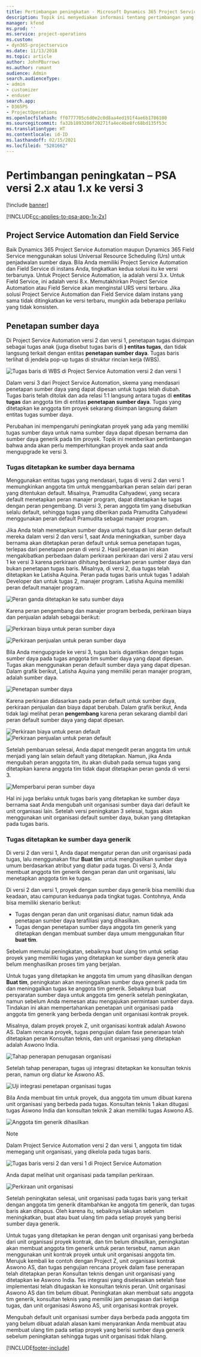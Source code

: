 ```yaml
---
title: Pertimbangan peningkatan - Microsoft Dynamics 365 Project Service Automation versi 2.x atau 1.x ke versi 3
description: Topik ini menyediakan informasi tentang pertimbangan yang harus anda buat saat melakukan upgrade dari versi Project Service Automation 2. x atau 1. x ke versi 3.
manager: kfend
ms.prod: ''
ms.service: project-operations
ms.custom:
- dyn365-projectservice
ms.date: 11/13/2018
ms.topic: article
author: JohnPBurrows
ms.author: rumant
audience: Admin
search.audienceType:
- admin
- customizer
- enduser
search.app:
- D365PS
- ProjectOperations
ms.openlocfilehash: ff0777705c6d0e2c0d8aa4ed191f4ae6b1786100
ms.sourcegitcommit: fa32b1893286f20271fa4ec4be8fc68bd135f53c
ms.translationtype: HT
ms.contentlocale: id-ID
ms.lasthandoff: 02/15/2021
ms.locfileid: "5281662"
---
```

# <a name="upgrade-considerations---psa-version-2x-or-1x-to-version-3"></a>Pertimbangan peningkatan – PSA versi 2.x atau 1.x ke versi 3

[!include [banner](../includes/psa-now-project-operations.md)]

[!INCLUDE[cc-applies-to-psa-app-1x-2x](../includes/cc-applies-to-psa-app-1x-2x.md)]

## <a name="project-service-automation-and-field-service"></a>Project Service Automation dan Field Service
Baik Dynamics 365 Project Service Automation maupun Dynamics 365 Field Service menggunakan solusi Universal Resource Scheduling (Urs) untuk penjadwalan sumber daya. Bila Anda memiliki Project Service Automation dan Field Service di instans Anda, tingkatkan kedua solusi itu ke versi terbarunya. Untuk Project Service Automation, ia adalah versi 3.x. Untuk Field Service, ini adalah versi 8.x. Memutakhirkan Project Service Automation atau Field Service akan menginstal URS versi terbaru. Jika solusi Project Service Automation dan Field Service dalam instans yang sama tidak ditingkatkan ke versi terbaru, mungkin ada beberapa perilaku yang tidak konsisten.

## <a name="resource-assignments"></a>Penetapan sumber daya
Di Project Service Automation versi 2 dan versi 1, penetapan tugas disimpan sebagai tugas anak (juga disebut tugas baris di **) entitas tugas**, dan tidak langsung terkait dengan entitas **penetapan sumber daya**. Tugas baris terlihat di jendela pop-up tugas di struktur rincian kerja (WBS).

![Tugas baris di WBS di Project Service Automation versi 2 dan versi 1](media/upgrade-line-task-01.png)

Dalam versi 3 dari Project Service Automation, skema yang mendasari penetapan sumber daya yang dapat dipesan untuk tugas telah diubah. Tugas baris telah ditolak dan ada relasi 1:1 langsung antara tugas di **entitas tugas** dan anggota tim di entitas **penetapan sumber daya**. Tugas yang ditetapkan ke anggota tim proyek sekarang disimpan langsung dalam entitas tugas sumber daya.  

Perubahan ini mempengaruhi peningkatan proyek yang ada yang memiliki tugas sumber daya untuk nama sumber daya dapat dipesan bernama dan sumber daya generik pada tim proyek. Topik ini memberikan pertimbangan bahwa anda akan perlu memperhitungkan proyek anda saat anda mengupgrade ke versi 3. 

### <a name="tasks-assigned-to-named-resources"></a>Tugas ditetapkan ke sumber daya bernama
Menggunakan entitas tugas yang mendasari, tugas di versi 2 dan versi 1 memungkinkan anggota tim untuk menggambarkan peran selain dari peran yang ditentukan default. Misalnya, Pramudita Cahyadewi, yang secara default menetapkan peran manajer program, dapat ditetapkan ke tugas dengan peran pengembang. Di versi 3, peran anggota tim yang disebutkan selalu default, sehingga tugas yang diberikan pada Pramudita Cahyadewi menggunakan peran default Pramudita sebagai manajer program.

Jika Anda telah menetapkan sumber daya untuk tugas di luar peran default mereka dalam versi 2 dan versi 1, saat Anda meningkatkan, sumber daya bernama akan ditetapkan peran default untuk semua penetapan tugas, terlepas dari penetapan peran di versi 2. Hasil penetapan ini akan mengakibatkan perbedaan dalam perkiraan perkiraan dari versi 2 atau versi 1 ke versi 3 karena perkiraan dihitung berdasarkan peran sumber daya dan bukan penetapan tugas baris. Misalnya, di versi 2, dua tugas telah ditetapkan ke Latisha Aquina. Peran pada tugas baris untuk tugas 1 adalah Developer dan untuk tugas 2, manajer program. Latisha Aquina memiliki peran default manajer program.

![Peran ganda ditetapkan ke satu sumber daya](media/upgrade-multiple-roles-02.png)

Karena peran pengembang dan manajer program berbeda, perkiraan biaya dan penjualan adalah sebagai berikut:

![Perkiraan biaya untuk peran sumber daya](media/upggrade-cost-estimates-03.png)

![Perkiraan penjualan untuk peran sumber daya](media/upgrade-sales-estimates-04.png)

Bila Anda mengupgrade ke versi 3, tugas baris digantikan dengan tugas sumber daya pada tugas anggota tim sumber daya yang dapat dipesan. Tugas akan menggunakan peran default sumber daya yang dapat dipesan. Dalam grafik berikut, Latisha Aquina yang memiliki peran manajer program, adalah sumber daya.

![Penetapan sumber daya](media/resource-assignment-v2-05.png)

Karena perkiraan didasarkan pada peran default untuk sumber daya, perkiraan penjualan dan biaya dapat berubah. Dalam grafik berikut, Anda tidak lagi melihat peran **pengembang** karena peran sekarang diambil dari peran default sumber daya yang dapat dipesan.

![Perkiraan biaya untuk peran default](media/resource-assignment-cost-estimate-06.png)
![Perkiraan penjualan untuk peran default](media/resource-assignment-sales-estimate-07.png)

Setelah pembaruan selesai, Anda dapat mengedit peran anggota tim untuk menjadi yang lain selain default yang ditetapkan. Namun, jika Anda mengubah peran anggota tim, itu akan diubah pada semua tugas yang ditetapkan karena anggota tim tidak dapat ditetapkan peran ganda di versi 3.

![Memperbarui peran sumber daya](media/resource-role-assignment-08.png)

Hal ini juga berlaku untuk tugas baris yang ditetapkan ke sumber daya bernama saat Anda mengubah unit organisasi sumber daya dari default ke unit organisasi lain. Setelah versi peningkatan 3 selesai, tugas akan menggunakan unit organisasi default sumber daya, bukan yang ditetapkan pada tugas baris.

### <a name="tasks-assigned-to-generic-resources"></a>Tugas ditetapkan ke sumber daya generik
Di versi 2 dan versi 1, Anda dapat mengatur peran dan unit organisasi pada tugas, lalu menggunakan fitur **Buat tim** untuk menghasilkan sumber daya umum berdasarkan atribut yang diatur pada tugas. Di versi 3, Anda membuat anggota tim generik dengan peran dan unit organisasi, lalu menetapkan anggota tim ke tugas.

Di versi 2 dan versi 1, proyek dengan sumber daya generik bisa memiliki dua keadaan, atau campuran keduanya pada tingkat tugas. Contohnya, Anda bisa memiliki skenario berikut:

- Tugas dengan peran dan unit organisasi diatur, namun tidak ada penetapan sumber daya terafiliasi yang dihasilkan.
- Tugas dengan penetapan sumber daya anggota tim generik yang ditetapkan dengan membuat sumber daya umum menggunakan fitur **buat tim**.

Sebelum memulai peningkatan, sebaiknya buat ulang tim untuk setiap proyek yang memiliki tugas yang ditetapkan ke sumber daya generik atau belum menghasilkan proses tim yang berjalan.

Untuk tugas yang ditetapkan ke anggota tim umum yang dihasilkan dengan **Buat tim**, peningkatan akan meninggalkan sumber daya generik pada tim dan meninggalkan tugas ke anggota tim generik. Sebaiknya buat persyaratan sumber daya untuk anggota tim generik setelah peningkatan, namun sebelum Anda memesan atau mengajukan permintaan sumber daya. Tindakan ini akan mempertahankan penetapan unit organisasi pada anggota tim generik yang berbeda dengan unit organisasi kontrak proyek.

Misalnya, dalam proyek proyek Z, unit organisasi kontrak adalah Aswono AS. Dalam rencana proyek, tugas pengujian dalam fase penerapan telah ditetapkan peran Konsultan teknis, dan unit organisasi yang ditetapkan adalah Aswono India.

![Tahap penerapan penugasan organisasi](media/org-unit-assignment-09.png)

Setelah tahap penerapan, tugas uji integrasi ditetapkan ke konsultan teknis peran, namun org diatur ke Aswono AS.  

![Uji integrasi penetapan organisasi tugas](media/org-unit-generate-team-10.png)

Bila Anda membuat tim untuk proyek, dua anggota tim umum dibuat karena unit organisasi yang berbeda pada tugas. Konsultan teknis 1 akan ditugasi tugas Aswono India dan konsultan teknik 2 akan memiliki tugas Aswono AS.  

![Anggota tim generik dihasilkan](media/org-unit-assignments-multiple-resources-11.png)

> [!NOTE]
> Dalam Project Service Automation versi 2 dan versi 1, anggota tim tidak memegang unit organisasi, yang dikelola pada tugas baris.

![Tugas baris versi 2 dan versi 1 di Project Service Automation](media/line-tasks-12.png)

Anda dapat melihat unit organisasi pada tampilan perkiraan. 

![Perkiraan unit organisasi](media/org-unit-estimates-view-13.png)
 
Setelah peningkatan selesai, unit organisasi pada tugas baris yang terkait dengan anggota tim generik ditambahkan ke anggota tim generik, dan tugas baris akan dihapus. Oleh karena itu, sebaiknya lakukan sebelum meningkatkan, buat atau buat ulang tim pada setiap proyek yang berisi sumber daya generik.

Untuk tugas yang ditetapkan ke peran dengan unit organisasi yang berbeda dari unit organisasi proyek kontrak, dan tim belum dihasilkan, peningkatan akan membuat anggota tim generik untuk peran tersebut, namun akan menggunakan unit kontrak proyek untuk unit organisasi anggota tim. Merujuk kembali ke contoh dengan Project Z, unit organisasi kontrak Aswono AS, dan tugas pengujian rencana proyek dalam fase penerapan telah ditetapkan peran Konsultan teknis dengan unit organisasi yang ditetapkan ke Aswono India. Tes integrasi yang diselesaikan setelah fase implementasi telah ditugaskan ke konsultan teknis peran. Unit organisasi Aswono AS dan tim belum dibuat. Peningkatan akan membuat satu anggota tim generik, konsultan teknis yang memiliki jam penugasan dari ketiga tugas, dan unit organisasi Aswono AS, unit organisasi kontrak proyek.   
 
Mengubah default unit organisasi sumber daya berbeda pada anggota tim yang belum dibuat adalah alasan kami menyarankan Anda membuat atau membuat ulang tim pada setiap proyek yang berisi sumber daya generik sebelum peningkatan sehingga tugas unit organisasi tidak hilang.



[!INCLUDE[footer-include](../includes/footer-banner.md)]